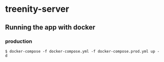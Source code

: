 # treenity-server

## Running the app with docker

### production

```shell
$ docker-compose -f docker-compose.yml -f docker-compose.prod.yml up -d
```


